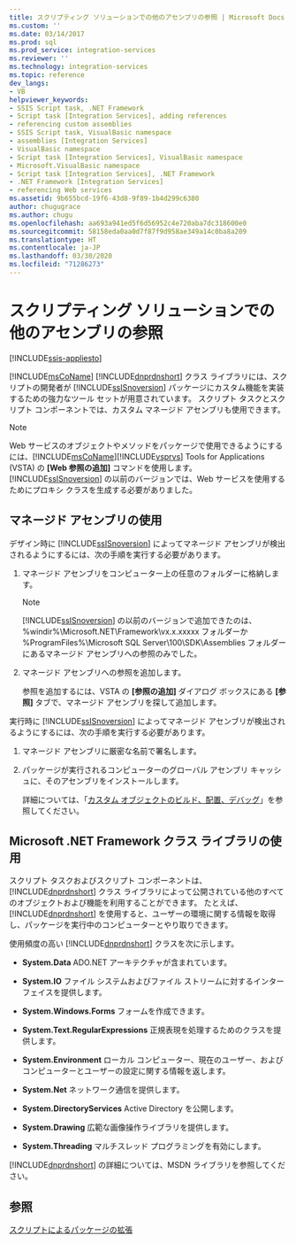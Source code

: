 ```yaml
---
title: スクリプティング ソリューションでの他のアセンブリの参照 | Microsoft Docs
ms.custom: ''
ms.date: 03/14/2017
ms.prod: sql
ms.prod_service: integration-services
ms.reviewer: ''
ms.technology: integration-services
ms.topic: reference
dev_langs:
- VB
helpviewer_keywords:
- SSIS Script task, .NET Framework
- Script task [Integration Services], adding references
- referencing custom assemblies
- SSIS Script task, VisualBasic namespace
- assemblies [Integration Services]
- VisualBasic namespace
- Script task [Integration Services], VisualBasic namespace
- Microsoft.VisualBasic namespace
- Script task [Integration Services], .NET Framework
- .NET Framework [Integration Services]
- referencing Web services
ms.assetid: 9b655bcd-19f6-43d8-9f89-1b4d299c6380
author: chugugrace
ms.author: chugu
ms.openlocfilehash: aa693a941ed5f6d56952c4e720aba7dc318600e0
ms.sourcegitcommit: 58158eda0aa0d7f87f9d958ae349a14c0ba8a209
ms.translationtype: HT
ms.contentlocale: ja-JP
ms.lasthandoff: 03/30/2020
ms.locfileid: "71286273"
---
```

# <a name="referencing-other-assemblies-in-scripting-solutions"></a>スクリプティング ソリューションでの他のアセンブリの参照

[!INCLUDE[ssis-appliesto](../../includes/ssis-appliesto-ssvrpluslinux-asdb-asdw-xxx.md)]


  [!INCLUDE[msCoName](../../includes/msconame-md.md)] [!INCLUDE[dnprdnshort](../../includes/dnprdnshort-md.md)] クラス ライブラリには、スクリプトの開発者が [!INCLUDE[ssISnoversion](../../includes/ssisnoversion-md.md)] パッケージにカスタム機能を実装するための強力なツール セットが用意されています。 スクリプト タスクとスクリプト コンポーネントでは、カスタム マネージド アセンブリも使用できます。  
  
> [!NOTE]
>  Web サービスのオブジェクトやメソッドをパッケージで使用できるようにするには、[!INCLUDE[msCoName](../../includes/msconame-md.md)][!INCLUDE[vsprvs](../../includes/vsprvs-md.md)] Tools for Applications (VSTA) の **[Web 参照の追加]** コマンドを使用します。 [!INCLUDE[ssISnoversion](../../includes/ssisnoversion-md.md)] の以前のバージョンでは、Web サービスを使用するためにプロキシ クラスを生成する必要がありました。  
  
## <a name="using-a-managed-assembly"></a>マネージド アセンブリの使用  
 デザイン時に [!INCLUDE[ssISnoversion](../../includes/ssisnoversion-md.md)] によってマネージド アセンブリが検出されるようにするには、次の手順を実行する必要があります。  
  
1.  マネージド アセンブリをコンピューター上の任意のフォルダーに格納します。  
  
    > [!NOTE]  
    >  [!INCLUDE[ssISnoversion](../../includes/ssisnoversion-md.md)] の以前のバージョンで追加できたのは、%windir%\Microsoft.NET\Framework\vx.x.xxxxx フォルダーか %ProgramFiles%\Microsoft SQL Server\100\SDK\Assemblies フォルダーにあるマネージド アセンブリへの参照のみでした。  
  
2.  マネージド アセンブリへの参照を追加します。  
  
     参照を追加するには、VSTA の **[参照の追加]** ダイアログ ボックスにある **[参照]** タブで、マネージド アセンブリを探して追加します。  
  
 実行時に [!INCLUDE[ssISnoversion](../../includes/ssisnoversion-md.md)] によってマネージド アセンブリが検出されるようにするには、次の手順を実行する必要があります。  
  
1.  マネージド アセンブリに厳密な名前で署名します。  
  
2.  パッケージが実行されるコンピューターのグローバル アセンブリ キャッシュに、そのアセンブリをインストールします。  
  
     詳細については、「[カスタム オブジェクトのビルド、配置、デバッグ](../../integration-services/extending-packages-custom-objects/building-deploying-and-debugging-custom-objects.md)」を参照してください。  
  
## <a name="using-the-microsoft-net-framework-class-library"></a>Microsoft .NET Framework クラス ライブラリの使用  
 スクリプト タスクおよびスクリプト コンポーネントは、[!INCLUDE[dnprdnshort](../../includes/dnprdnshort-md.md)] クラス ライブラリによって公開されている他のすべてのオブジェクトおよび機能を利用することができます。 たとえば、[!INCLUDE[dnprdnshort](../../includes/dnprdnshort-md.md)] を使用すると、ユーザーの環境に関する情報を取得し、パッケージを実行中のコンピューターとやり取りできます。  
  
 使用頻度の高い [!INCLUDE[dnprdnshort](../../includes/dnprdnshort-md.md)] クラスを次に示します。  
  
-   **System.Data** ADO.NET アーキテクチャが含まれています。  
  
-   **System.IO** ファイル システムおよびファイル ストリームに対するインターフェイスを提供します。  
  
-   **System.Windows.Forms** フォームを作成できます。  
  
-   **System.Text.RegularExpressions** 正規表現を処理するためのクラスを提供します。  
  
-   **System.Environment** ローカル コンピューター、現在のユーザー、およびコンピューターとユーザーの設定に関する情報を返します。  
  
-   **System.Net** ネットワーク通信を提供します。  
  
-   **System.DirectoryServices** Active Directory を公開します。  
  
-   **System.Drawing** 広範な画像操作ライブラリを提供します。  
  
-   **System.Threading** マルチスレッド プログラミングを有効にします。  
  
 [!INCLUDE[dnprdnshort](../../includes/dnprdnshort-md.md)] の詳細については、MSDN ライブラリを参照してください。  
  
## <a name="see-also"></a>参照  
 [スクリプトによるパッケージの拡張](../../integration-services/extending-packages-scripting/extending-packages-with-scripting.md)  
  
  
